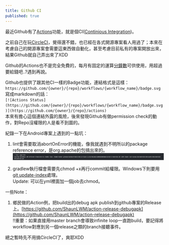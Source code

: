 ```yaml
---
title: Github CI
published: true
---
```


最近Github有了[Actions](https://github.com/actions)功能，就是個CI([Continious Integration](https://zh.wikipedia.org/wiki/持續整合))。

之前自己在玩[CircleCI](https://circleci.com/)，覺得還不錯，也已經在各式開源專案看人用過了；本來在考慮自己的開源專案會需要這東西做自動化，甚至考慮目前私有的專案開放出來，結果Github就自己弄出來了XDD

Github的Actions也不是完全免費的，每月有固定的運算[分鐘數](https://github.com/pricing)可供使用，用超過要給錢吧..?遇到再說。

Github也提供了跟其他CI一樣的Badge功能，連結格式是這樣：  
`https://github.com/{owner}/{repo}/workflows/{workflow_name}/badge.svg`  
寫成markdown的話：  
`[![Actions Status](https://github.com/{owner}/{repo}/workflows/{workflow_name}/badge.svg)](https://github.com/{owner}/{repo}/actions)`  
本來有擔心這個連結外露的風險，後來發現Github有做permission check的動作，對Repo沒權限的人是看不到圖的。

紀錄一下在Android專案上遇到的一點坑：

1. lint會需要取消abortOnError的機能，像我就遇到不明所以的package reference error，是org.apache的包搞出來的。  
![Image](../assets/191116/01.jpg)

2. gradlew執行檔會需要先chmod +x再行commit給權限。Windows下則要用[git update-index](https://github.com/actions/starter-workflows/issues/171)處理。  
Update: 可以在yml裡面加一個job去chmod。

一些Note：

1. 鄉民做的Action例，把build出的debug apk publish到github專案的Release上。[https://github.com/ShaunLWM/action-release-debugapk](https://github.com/ShaunLWM/action-release-debugapk)  
!!重要：如果直接用master branch會導致infinite loop一直跑build，要記得將workflow對應到另一個release之類的branch接聽事件。

總之暫時先不用搞CircleCI了，爽耶XDD

